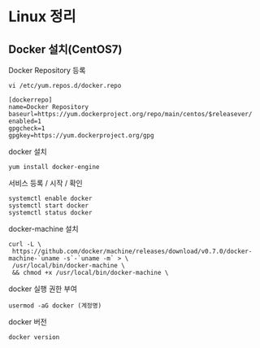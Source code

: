 # Linux 정리

## Docker 설치(CentOS7)

Docker Repository 등록
```
vi /etc/yum.repos.d/docker.repo
```
```
[dockerrepo]
name=Docker Repository
baseurl=https://yum.dockerproject.org/repo/main/centos/$releasever/
enabled=1
gpgcheck=1
gpgkey=https://yum.dockerproject.org/gpg
```
docker 설치
```
yum install docker-engine
```
서비스 등록 / 시작 / 확인
```
systemctl enable docker
systemctl start docker
systemctl status docker
```

docker-machine 설치
```
curl -L \
 https://github.com/docker/machine/releases/download/v0.7.0/docker-machine-`uname -s`-`uname -m` > \
 /usr/local/bin/docker-machine \
 && chmod +x /usr/local/bin/docker-machine \
```

docker 실행 권한 부여
```
usermod -aG docker (계정명)
```

docker 버전
```
docker version
```

